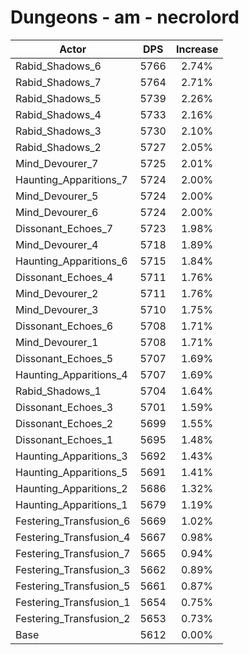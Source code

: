 # Dungeons - am - necrolord
| Actor | DPS | Increase |
|---|:---:|:---:|
|Rabid_Shadows_6|5766|2.74%|
|Rabid_Shadows_7|5764|2.71%|
|Rabid_Shadows_5|5739|2.26%|
|Rabid_Shadows_4|5733|2.16%|
|Rabid_Shadows_3|5730|2.10%|
|Rabid_Shadows_2|5727|2.05%|
|Mind_Devourer_7|5725|2.01%|
|Haunting_Apparitions_7|5724|2.00%|
|Mind_Devourer_5|5724|2.00%|
|Mind_Devourer_6|5724|2.00%|
|Dissonant_Echoes_7|5723|1.98%|
|Mind_Devourer_4|5718|1.89%|
|Haunting_Apparitions_6|5715|1.84%|
|Dissonant_Echoes_4|5711|1.76%|
|Mind_Devourer_2|5711|1.76%|
|Mind_Devourer_3|5710|1.75%|
|Dissonant_Echoes_6|5708|1.71%|
|Mind_Devourer_1|5708|1.71%|
|Dissonant_Echoes_5|5707|1.69%|
|Haunting_Apparitions_4|5707|1.69%|
|Rabid_Shadows_1|5704|1.64%|
|Dissonant_Echoes_3|5701|1.59%|
|Dissonant_Echoes_2|5699|1.55%|
|Dissonant_Echoes_1|5695|1.48%|
|Haunting_Apparitions_3|5692|1.43%|
|Haunting_Apparitions_5|5691|1.41%|
|Haunting_Apparitions_2|5686|1.32%|
|Haunting_Apparitions_1|5679|1.19%|
|Festering_Transfusion_6|5669|1.02%|
|Festering_Transfusion_4|5667|0.98%|
|Festering_Transfusion_7|5665|0.94%|
|Festering_Transfusion_3|5662|0.89%|
|Festering_Transfusion_5|5661|0.87%|
|Festering_Transfusion_1|5654|0.75%|
|Festering_Transfusion_2|5653|0.73%|
|Base|5612|0.00%|
